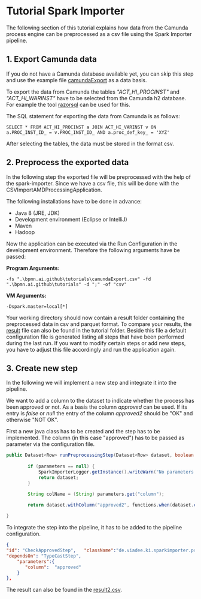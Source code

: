 

# Tutorial Spark Importer

The following section of this tutorial explains how data from the Camunda process engine can be preprocessed as a csv file using the Spark Importer pipeline.

## 1. Export Camunda data
If you do not have a Camunda database available yet, you can skip this step and use the example file [camundaExport]() as a data basis.

To export the data from Camunda the tables *"ACT_HI_PROCINST"* and *"ACT_HI_WARINST"* have to be selected from the Camunda h2 database. For example the tool [razorsql](https://razorsql.com/) can be used for this.

The SQL statement for exporting the data from Camunda is as follows:

	SELECT * FROM ACT_HI_PROCINST a JOIN ACT_HI_VARINST v ON a.PROC_INST_ID_ = v.PROC_INST_ID_ AND a.proc_def_key_ = 'XYZ'

After selecting the tables, the data must be stored in the format csv.


## 2. Preprocess the exported data

In the following step the exported file will be preprocessed with the help of the spark-importer. Since we have a csv file, this will be done with the CSVImportAMDProcessingApplication.

The following installations have to be done in advance:
*  Java 8 (JRE, JDK)
*  Development environment (Eclipse or IntelliJ)
*  Maven
*  Hadoop

Now the application can be executed via the Run Configuration in the development environment.  Therefore  the following arguments have be passed:

**Program Arguments:**

```
-fs ".\bpmn.ai.github\tutorials\camundaExport.csv" -fd ".\bpmn.ai.github\tutorials" -d ";" -of "csv"
```
**VM Arguments:**

```
-Dspark.master=local[*]
```

Your working directory should now contain a result folder containing the preprocessed data in csv and parquet format. To compare your results, the [result](result.csv) file can also be found in the tutorial folder. Beside this file a default configuration file is generated listing all steps that have been performed during the last run. If you want to modify certain steps or add new steps, you have to adjust this file accordingly and run the application again.


## 3. Create new step

In the following we will implement a new step and integrate it into the pipeline.

We want to add a column to the dataset to indicate whether the process has been approved or not. As a basis the column *approved* can be used. If its entry is *false* or *null* the entry of the column *approved2* should be "OK" and otherwise "NOT OK".

First a new java class has to be created and the step has to be implemented. The column (in this case "approved") has to be passed as parameter via the configuration file.

```java
public Dataset<Row> runPreprocessingStep(Dataset<Row> dataset, boolean writeStepResultIntoFile, String dataLevel,Map<String, Object> parameters) {		
		
		if (parameters == null) {
            SparkImporterLogger.getInstance().writeWarn("No parameters found");
            return dataset;
		}			

		String colName = (String) parameters.get("column");
				
		return dataset.withColumn("approved2", functions.when(dataset.col(colName).equalTo("true"), "OK").otherwise("NOT OK"));

}
```
To integrate the step into the pipeline, it has to be added to the pipeline configuration.

```json
{      
"id": "CheckApprovedStep",   "className":"de.viadee.ki.sparkimporter.processing.steps.userconfig.CheckApprovedStep",
"dependsOn": "TypeCastStep",
    "parameters":{
       "column":  "approved"
    }
},
```
The result can also be found in the [result2.csv](result2.csv).